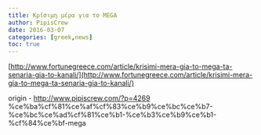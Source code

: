 ```yaml
---
title: Κρίσιμη μέρα για το MEGA
author: PipisCrew
date: 2016-03-07
categories: [greek,news]
toc: true
---
```


[http://www.fortunegreece.com/article/krisimi-mera-gia-to-mega-ta-senaria-gia-to-kanali/](http://www.fortunegreece.com/article/krisimi-mera-gia-to-mega-ta-senaria-gia-to-kanali/)

origin - http://www.pipiscrew.com/?p=4269 %ce%ba%cf%81%ce%af%cf%83%ce%b9%ce%bc%ce%b7-%ce%bc%ce%ad%cf%81%ce%b1-%ce%b3%ce%b9%ce%b1-%cf%84%ce%bf-mega